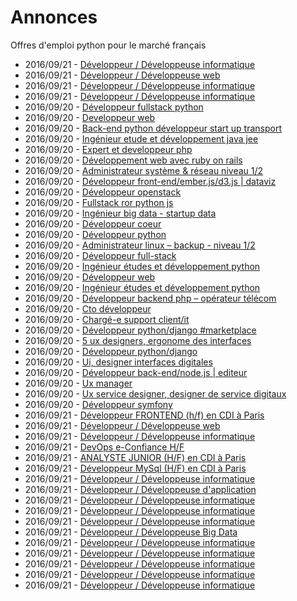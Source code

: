 # Annonces

Offres d'emploi python pour le marché français

* 2016/09/21 - [Développeur / Développeuse informatique](http://www.pyjobs.fr/jobs/details/3021/developpeur-developpeuse-informatique "Développeur / Développeuse informatique")
* 2016/09/21 - [Développeur / Développeuse web](http://www.pyjobs.fr/jobs/details/3041/developpeur-developpeuse-web "Développeur / Développeuse web")
* 2016/09/21 - [Développeur / Développeuse informatique](http://www.pyjobs.fr/jobs/details/3026/developpeur-developpeuse-informatique "Développeur / Développeuse informatique")
* 2016/09/21 - [Développeur / Développeuse informatique](http://www.pyjobs.fr/jobs/details/3028/developpeur-developpeuse-informatique "Développeur / Développeuse informatique")
* 2016/09/20 - [Développeur fullstack python](http://www.pyjobs.fr/jobs/details/2342/developpeur-fullstack-python "Développeur fullstack python")
* 2016/09/20 - [Developpeur web](http://www.pyjobs.fr/jobs/details/2348/developpeur-web "Developpeur web")
* 2016/09/20 - [Back-end python développeur start up transport](http://www.pyjobs.fr/jobs/details/2352/back-end-python-developpeur-start-up-transport "Back-end python développeur start up transport")
* 2016/09/20 - [Ingénieur etude et développement java jee](http://www.pyjobs.fr/jobs/details/2358/ingenieur-etude-et-developpement-java-jee "Ingénieur etude et développement java jee")
* 2016/09/20 - [Expert et developpeur php](http://www.pyjobs.fr/jobs/details/2365/expert-et-developpeur-php "Expert et developpeur php")
* 2016/09/20 - [Développement web avec ruby on rails](http://www.pyjobs.fr/jobs/details/2371/developpement-web-avec-ruby-on-rails "Développement web avec ruby on rails")
* 2016/09/20 - [Administrateur système & réseau niveau 1/2](http://www.pyjobs.fr/jobs/details/2376/administrateur-systeme-reseau-niveau-1-2 "Administrateur système & réseau niveau 1/2")
* 2016/09/20 - [Développeur front-end/ember.js/d3.js | dataviz](http://www.pyjobs.fr/jobs/details/2383/developpeur-front-end-ember-js-d3-js-dataviz "Développeur front-end/ember.js/d3.js | dataviz")
* 2016/09/20 - [Développeur openstack](http://www.pyjobs.fr/jobs/details/2388/developpeur-openstack "Développeur openstack")
* 2016/09/20 - [Fullstack ror python js](http://www.pyjobs.fr/jobs/details/2392/fullstack-ror-python-js "Fullstack ror python js")
* 2016/09/20 - [Ingénieur big data - startup data](http://www.pyjobs.fr/jobs/details/2396/ingenieur-big-data-startup-data "Ingénieur big data - startup data")
* 2016/09/20 - [Développeur coeur](http://www.pyjobs.fr/jobs/details/2400/developpeur-coeur "Développeur coeur")
* 2016/09/20 - [Développeur python](http://www.pyjobs.fr/jobs/details/2407/developpeur-python "Développeur python")
* 2016/09/20 - [Administrateur linux – backup - niveau 1/2](http://www.pyjobs.fr/jobs/details/2412/administrateur-linux-backup-niveau-1-2 "Administrateur linux – backup - niveau 1/2")
* 2016/09/20 - [Développeur full-stack](http://www.pyjobs.fr/jobs/details/2417/developpeur-full-stack "Développeur full-stack")
* 2016/09/20 - [Ingénieur études et développement python](http://www.pyjobs.fr/jobs/details/2420/ingenieur-etudes-et-developpement-python "Ingénieur études et développement python")
* 2016/09/20 - [Développeur web](http://www.pyjobs.fr/jobs/details/2423/developpeur-web "Développeur web")
* 2016/09/20 - [Ingénieur études et développement python](http://www.pyjobs.fr/jobs/details/2426/ingenieur-etudes-et-developpement-python "Ingénieur études et développement python")
* 2016/09/20 - [Développeur backend php – opérateur télécom](http://www.pyjobs.fr/jobs/details/2433/developpeur-backend-php-operateur-telecom "Développeur backend php – opérateur télécom")
* 2016/09/20 - [Cto développeur](http://www.pyjobs.fr/jobs/details/2434/cto-developpeur "Cto développeur")
* 2016/09/20 - [Chargé-e support client/it](http://www.pyjobs.fr/jobs/details/2438/charge-e-support-client-it "Chargé-e support client/it")
* 2016/09/20 - [Développeur python/django #marketplace](http://www.pyjobs.fr/jobs/details/2441/developpeur-python-django-marketplace "Développeur python/django #marketplace")
* 2016/09/20 - [5 ux designers, ergonome des interfaces](http://www.pyjobs.fr/jobs/details/2444/5-ux-designers-ergonome-des-interfaces "5 ux designers, ergonome des interfaces")
* 2016/09/20 - [Développeur python/django](http://www.pyjobs.fr/jobs/details/2448/developpeur-python-django "Développeur python/django")
* 2016/09/20 - [Ui, designer interfaces digitales](http://www.pyjobs.fr/jobs/details/2451/ui-designer-interfaces-digitales "Ui, designer interfaces digitales")
* 2016/09/20 - [Développeur back-end/node.js | editeur](http://www.pyjobs.fr/jobs/details/2453/developpeur-back-end-node-js-editeur "Développeur back-end/node.js | editeur")
* 2016/09/20 - [Ux manager](http://www.pyjobs.fr/jobs/details/2456/ux-manager "Ux manager")
* 2016/09/20 - [Ux service designer, designer de service digitaux](http://www.pyjobs.fr/jobs/details/2459/ux-service-designer-designer-de-service-digitaux "Ux service designer, designer de service digitaux")
* 2016/09/20 - [Développeur symfony](http://www.pyjobs.fr/jobs/details/2462/developpeur-symfony "Développeur symfony")
* 2016/09/21 - [Développeur FRONTEND (h/f) en CDI à Paris](http://www.pyjobs.fr/jobs/details/3516/developpeur-frontend-h-f-en-cdi-a-paris "Développeur FRONTEND (h/f) en CDI à Paris")
* 2016/09/21 - [Développeur / Développeuse web](http://www.pyjobs.fr/jobs/details/3518/developpeur-developpeuse-web "Développeur / Développeuse web")
* 2016/09/21 - [Développeur / Développeuse informatique](http://www.pyjobs.fr/jobs/details/3517/developpeur-developpeuse-informatique "Développeur / Développeuse informatique")
* 2016/09/21 - [DevOps e-Confiance H/F](http://www.pyjobs.fr/jobs/details/3513/devops-e-confiance-h-f "DevOps e-Confiance H/F")
* 2016/09/21 - [ANALYSTE JUNIOR (H/F) en CDI à Paris](http://www.pyjobs.fr/jobs/details/3511/analyste-junior-h-f-en-cdi-a-paris "ANALYSTE JUNIOR (H/F) en CDI à Paris")
* 2016/09/21 - [Développeur MySql (H/F) en CDI à Paris](http://www.pyjobs.fr/jobs/details/3512/developpeur-mysql-h-f-en-cdi-a-paris "Développeur MySql (H/F) en CDI à Paris")
* 2016/09/21 - [Développeur / Développeuse informatique](http://www.pyjobs.fr/jobs/details/3505/developpeur-developpeuse-informatique "Développeur / Développeuse informatique")
* 2016/09/21 - [Développeur / Développeuse d'application](http://www.pyjobs.fr/jobs/details/3515/developpeur-developpeuse-dapplication "Développeur / Développeuse d'application")
* 2016/09/21 - [Développeur / Développeuse informatique](http://www.pyjobs.fr/jobs/details/3508/developpeur-developpeuse-informatique "Développeur / Développeuse informatique")
* 2016/09/21 - [Développeur / Développeuse informatique](http://www.pyjobs.fr/jobs/details/3504/developpeur-developpeuse-informatique "Développeur / Développeuse informatique")
* 2016/09/21 - [Développeur / Développeuse informatique](http://www.pyjobs.fr/jobs/details/3509/developpeur-developpeuse-informatique "Développeur / Développeuse informatique")
* 2016/09/21 - [Développeur / Développeuse Big Data](http://www.pyjobs.fr/jobs/details/3507/developpeur-developpeuse-big-data "Développeur / Développeuse Big Data")
* 2016/09/21 - [Développeur / Développeuse informatique](http://www.pyjobs.fr/jobs/details/3503/developpeur-developpeuse-informatique "Développeur / Développeuse informatique")
* 2016/09/21 - [Développeur / Développeuse informatique](http://www.pyjobs.fr/jobs/details/3510/developpeur-developpeuse-informatique "Développeur / Développeuse informatique")
* 2016/09/21 - [Développeur / Développeuse informatique](http://www.pyjobs.fr/jobs/details/3514/developpeur-developpeuse-informatique "Développeur / Développeuse informatique")
* 2016/09/21 - [Développeur / Développeuse informatique](http://www.pyjobs.fr/jobs/details/3502/developpeur-developpeuse-informatique "Développeur / Développeuse informatique")
* 2016/09/21 - [Développeur / Développeuse informatique](http://www.pyjobs.fr/jobs/details/3506/developpeur-developpeuse-informatique "Développeur / Développeuse informatique")

